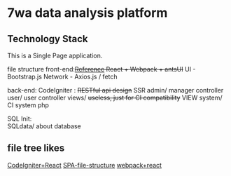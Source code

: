 # 7wa data analysis platform


## Technology Stack
This is a Single Page application.

file structure
front-end:~~[Reference](https://segmentfault.com/a/1190000005969488)
React + Webpack + antsUI~~
UI - Bootstrap.js
Network - Axios.js / fetch

back-end:
  CodeIgniter : ~~RESTful api design~~ SSR
  admin/  manager controller
  user/   user    controller
  views/  ~~useless, just for CI compatibility~~ VIEW
  system/ CI system php

SQL Init:  
  SQLdata/  about database

## file tree likes
[CodeIgniter+React](http://stackoverflow.com/questions/30504206/codeigniter-and-react-js-setup)
[SPA-file-structure](https://segmentfault.com/a/1190000005969488)
[webpack+react](https://juejin.im/post/581fd8b9bf22ec0068d5fff2)
